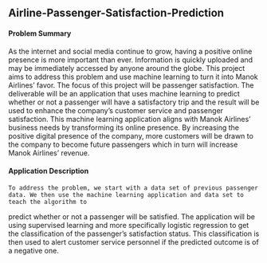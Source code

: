 ## Airline-Passenger-Satisfaction-Prediction

#### Problem Summary
As the internet and social media continue to grow, having a positive online presence is more important than ever. Information is quickly uploaded and may be immediately accessed by anyone around the globe. This project aims to address this problem and use machine learning to turn it into Manok Airlines’ favor.
	The focus of this project will be passenger satisfaction. The deliverable will be an application that uses machine learning to predict whether or not a passenger will have a satisfactory trip and the result will be used to enhance the company’s customer service and passenger satisfaction. 
	This machine learning application aligns with Manok Airlines’ business needs by transforming its online presence. By increasing the positive digital presence of the company, more customers will be drawn to the company to become future passengers which in turn will increase Manok Airlines’ revenue. 

#### Application Description
	To address the problem, we start with a data set of previous passenger data. We then use the machine learning application and data set to teach the algorithm to
predict whether or not a passenger will be satisfied. The application will be using supervised learning and more specifically  logistic regression to get the 
classification of the passenger’s satisfaction status. This classification is then used to alert customer service personnel if the predicted outcome is of a negative 
one. 
